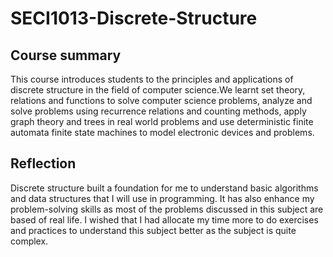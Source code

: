 # SECI1013-Discrete-Structure

<h2>Course summary</h2>
This course introduces students to the principles and applications of discrete structure in the field of computer science.We learnt set theory, relations and functions to solve computer science problems, analyze and solve problems using recurrence relations and counting methods, apply graph theory and trees in real world problems and use deterministic finite automata finite state machines to model electronic devices and problems.

<h2>Reflection</h2>
Discrete structure built a foundation for me to understand basic algorithms and data structures that I will use in programming. It has also enhance my problem-solving skills as most of the problems discussed in this subject are based of real life. I wished that I had allocate my time more to do exercises and practices to understand this subject better as the subject is quite complex.
